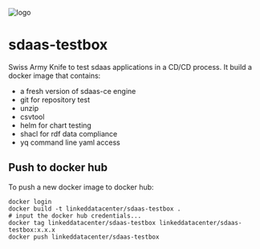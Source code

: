 ![logo](http://linkeddata.center/resources/v4/logo/Logo-colori-trasp_oriz-640x220.png)

# sdaas-testbox

Swiss Army Knife to test sdaas applications in a CD/CD process.
It build a docker image that contains:
- a fresh version of sdaas-ce engine
- git for repository test
- unzip
- csvtool
- helm for chart testing
- shacl for rdf data compliance
- yq command line yaml access 
 

## Push to docker hub

To push a new docker image to docker hub:

	docker login
	docker build -t linkeddatacenter/sdaas-testbox .
	# input the docker hub credentials...
	docker tag linkeddatacenter/sdaas-testbox linkeddatacenter/sdaas-testbox:x.x.x
	docker push linkeddatacenter/sdaas-testbox

